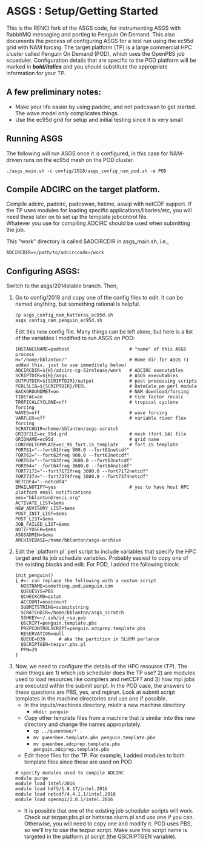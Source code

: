 # ASGS : Setup/Getting Started
This is the RENCI fork of the ASGS code, for instrumenting ASGS with RabbitMQ messaging and porting to Penguin On Demand.  This also documents the process of configuring ASGS for a test run using the ec95d grid with NAM forcing.  The target platform (TP) is a large commercial HPC cluster called Penguin On Demand (POD), which uses the OpenPBS job scueduler.  Configuration details that are specific to the POD platform will be marked in *__bold/italics__* and you should substitute the appropriate information for your TP. 

## A few preliminary notes:
* Make your life easier by using padcirc, and not padcswan to get started. The wave model only complicates things. 
* Use the ec95d grid for setup and initial testing since it is very small

## Running ASGS
The following will run ASGS once it is configured, in this case for NAM-driven runs on the ec95d mesh on the POD cluster. 

`./asgs_main.sh -c config/2018/asgs_config_nam_pod.sh -e POD`

## Compile ADCIRC on the target platform.
Compile adcirc, padcirc, padcswan, hstime, aswip with netCDF support.  If the TP uses modules for 
loading specific applications/libaries/etc, you will need these later on to set up the template jobcontrol file.  
Whatever you use for compiling ADCIRC should be used when submitting the job.

This "work" directory is called $ADCIRCDIR in asgs_main.sh, i.e.,

`ADCIRCDIR=</path/to/adcirccode>/work`

## Configuring ASGS:
Switch to the asgs/2014stable branch.  Then, 

<ol>
<li> Go to config/2018 and copy one of the config files to edit.  It can be named anything, but something rational is helpful. 
  
 `cp asgs_config_nam_hatteras_ec95d.sh asgs_config_nam_penguin_ec95d.sh`
 
 Edit this new config file.  Many things can be left alone, but here is a list of the variables I modified to run ASGS on POD: 

```
INSTANCENAME=podtest                      # "name" of this ASGS process
H="/home/bblanton/"                       # Home dir for ASGS (I added this, just to use immeditely below)
ADCIRCDIR=${H}/adcirc-cg-52release/work   # ADCIRC executables
SCRIPTDIR=${H}/asgs                       # ASGS executables 
OUTPUTDIR=${SCRIPTDIR}/output             # post processing scripts 
PERL5LIB=${SCRIPTDIR}/PERL                # DateCale.pm perl module 
BACKGROUNDMET=on                          # NAM download/forcing 
TIDEFAC=on                                # tide factor recalc
TROPICALCYCLONE=off                       # tropical cyclone forcing 
WAVES=off                                 # wave forcing 
VARFLUX=off                               # variable river flux forcing 
SCRATCHDIR=/home/bblanton/asgs-scratch 
GRIDFILE=ec_95d.grd                       # mesh (fort.14) file 
GRIDNAME=ec95d                            # grid name 
CONTROLTEMPLATE=ec_95_fort.15_template    # fort.15 template 
FORT61="--fort61freq 900.0 --fort61netcdf" 
FORT62="--fort62freq 900.0 --fort62netcdf" 
FORT63="--fort63freq 3600.0 --fort63netcdf" 
FORT64="--fort64freq 3600.0 --fort64netcdf"
FORT7172="--fort7172freq 3600.0 --fort7172netcdf" 
FORT7374="--fort7374freq 3600.0 --fort7374netcdf" 
NETCDF4="--netcdf4" 
EMAILNOTIFY=yes                           # yes to have host HPC platform email notifications 
ems="bblanton@renci.org" 
ACTIVATE_LIST=$ems 
NEW_ADVISORY_LIST=$ems 
POST_INIT_LIST=$ems
POST_LIST=$ems
JOB_FAILED_LIST=$ems
NOTIFYUSER=$ems
ASGSADMIN=$ems
ARCHIVEBASE=/home/bblanton/asgs-archive
```
 
<li> Edit the `platform.pl` perl script to include variables that specify the HPC target and its job schedule variables.  
Probably easiest to copy one of the existing blocks and edit.  For POD, I added the following block: 

```
init_penguin()
{ #<- can replace the following with a custom script
  HOSTNAME=something.pod.penguin.com
  QUEUESYS=PBS
  QCHECKCMD=qstat
  ACCOUNT=noaccount
  SUBMITSTRING=submitstring
  SCRATCHDIR=/home/bblanton/asgs_scratch
  SSHKEY=~/.ssh/id_rsa.pub
  QSCRIPT=penguin.template.pbs
  PREPCONTROLSCRIPT=penguin.adcprep.template.pbs
  RESERVATION=null
  QUEUE=B30     # aka the partition in SLURM parlance
  QSCRIPTGEN=tezpur.pbs.pl
  PPN=28
}
```
<li> Now, we need to configure the details of the HPC resource (TP).  The main things are 1) which job scheduler does the TP use? 2) are modules used to load resources like compilers and netCDF? and 3) how mpi jobs are executed within the submit script.  In the POD case, the answers to these questions are PBS, yes, and mpirun.  Look at submit script templates in the machine directories and use one if possible.   
    
* In the inputs/machines directory, mkdir a new machine directory
    * `mkdir penguin`
* Copy other template files from a machine that is similar into this new directory and change the names appropriately.
    * `cp ../queenbee/* .`
    * `mv queenbee.template.pbs penguin.template.pbs`
    * `mv queenbee.adcprep.template.pbs penguin.adcprep.template.pbs`
* Edit these files for the TP.  For example, I added modules to both template files since these are used on POD
```
# specify modules used to compile ADCIRC
module purge
module load intel/2016
module load hdf5/1.8.17/intel.2016
module load netcdf/4.4.1.1/intel.2016
module load openmpi/2.0.1/intel.2016
```
* It is possible that one of the existing job scheduler scripts will work.  Check out tezper.pbs.pl or hatteras.slurm.pl and use one if you can.  Otherwise, you will need to copy one and modify it. POD uses PBS, so we'll try to use the tezpur script.  Make sure this script name is targeted in the platform.pl script (the QSCRIPTGEN variable). 
</ol>

 
